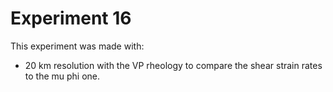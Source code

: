 # Experiment 16
This experiment was made with:
- 20 km resolution
with the VP rheology to compare the shear strain rates to the mu phi one. 
  

